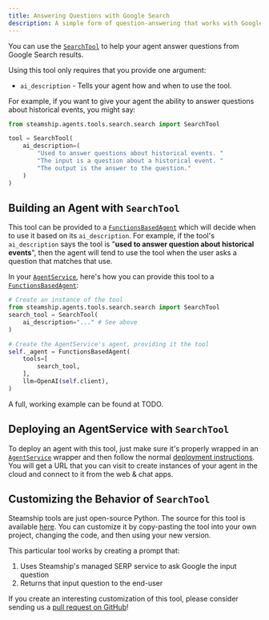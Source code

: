 ```yaml
---
title: Answering Questions with Google Search
description: A simple form of question-answering that works with Google Search
---
```


You can use the [`SearchTool`](https://github.com/steamship-core/python-client/blob/main/src/steamship/agents/tools/search/search.py) to help your agent answer questions from Google Search results.

Using this tool only requires that you provide one argument:

- `ai_description` - Tells your agent how and when to use the tool.

For example, if you want to give your agent the ability to answer questions about historical events, you might say:

```python
from steamship.agents.tools.search.search import SearchTool

tool = SearchTool(
    ai_description=(
        "Used to answer questions about historical events. "
        "The input is a question about a historical event. "
        "The output is the answer to the question."
    )
)
```

## Building an Agent with `SearchTool`

This tool can be provided to a [`FunctionsBasedAgent`](https://github.com/steamship-core/python-client/blob/main/src/steamship/agents/functional/functions_based.py) which will decide when to use it based on its `ai_description`.
For example, if the tool's `ai_description` says the tool is "**used to answer question about historical events**", then the agent will tend to use the tool when the user asks a question that matches that use.

In your [`AgentService`](/agent-guidebook/core-concepts/api-py), here's how you can provide this tool to a [`FunctionsBasedAgent`](https://github.com/steamship-core/python-client/blob/main/src/steamship/agents/functional/functions_based.py):

```python
# Create an instance of the tool
from steamship.agents.tools.search.search import SearchTool
search_tool = SearchTool(
    ai_description="..." # See above
)

# Create the AgentService's agent, providing it the tool
self._agent = FunctionsBasedAgent(
    tools=[
        search_tool,
    ],
    llm=OpenAI(self.client),
)
```

A full, working example can be found at TODO.

## Deploying an AgentService with `SearchTool`

To deploy an agent with this tool, just make sure it's properly wrapped in an [`AgentService`](/agent-guidebook/core-concepts/api-py) wrapper and then follow the normal [deployment instructions](/agent-guidebook/getting-started/deploy-your-agent).
You will get a URL that you can visit to create instances of your agent in the cloud and connect to it from the web & chat apps.

## Customizing the Behavior of `SearchTool`

Steamship tools are just open-source Python.
The source for this tool is available [here](https://github.com/steamship-core/python-client/blob/main/src/steamship/agents/tools/search/search.py).
You can customize it by copy-pasting the tool into your own project, changing the code, and then using your new version.

This particular tool works by creating a prompt that:

1. Uses Steamship's managed SERP service to ask Google the input question
2. Returns that input question to the end-user

If you create an interesting customization of this tool, please consider sending us a [pull request on GitHub](https://github.com/steamship-core/python-client)!
